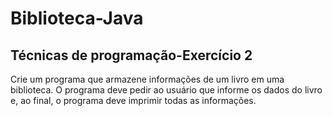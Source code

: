 # Biblioteca-Java

## Técnicas de programação-Exercício 2

Crie um programa que armazene informações de um livro em uma biblioteca. O programa deve pedir ao usuário que informe os dados do livro e, ao final, o programa deve imprimir todas as informações.
